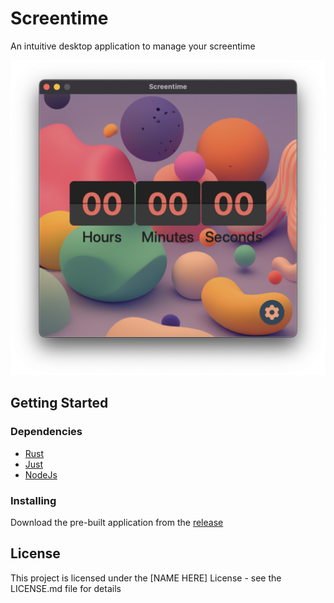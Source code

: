 # Screentime

An intuitive desktop application to manage your screentime

![./screen-time.png](./screen-time.png)

## Getting Started

### Dependencies

- [Rust](https://rust-lang.org)
- [Just](https://just.systems)
- [NodeJs](https://nodejs.org)

### Installing

Download the pre-built application from the [release](https://github.com/opeolluwa/screentime/releases)

## License

This project is licensed under the [NAME HERE] License - see the LICENSE.md file for details
